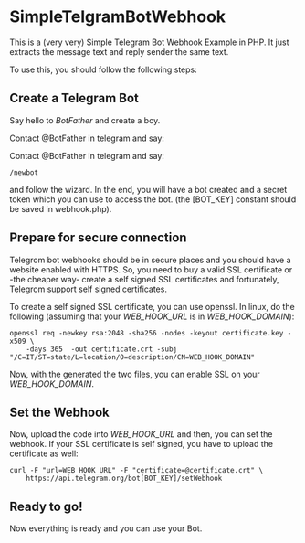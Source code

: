 # SimpleTelgramBotWebhook
This is a (very very) Simple Telegram Bot Webhook Example in PHP. It just extracts the message text and reply sender the same text. 

To use this, you should follow the following steps:

## Create a Telegram Bot
Say hello to *BotFather* and create a boy.

Contact @BotFather in telegram and say:

Contact @BotFather in telegram and say:

```
/newbot
```

and follow the wizard. In the end, you will have a bot created and a secret token which you can use to access the bot.
(the [BOT_KEY] constant should be saved in webhook.php).

## Prepare for secure connection
Telegrom bot webhooks should be in secure places and you should have a website enabled with HTTPS. So, you need to buy a valid SSL certificate or -the cheaper way- create a self signed SSL certificates and fortunately, Telegrom support self signed certificates.

To create a self signed SSL certificate, you can use openssl. In linux, do the following (assuming that your *WEB_HOOK_URL* is in *WEB_HOOK_DOMAIN*):

```
openssl req -newkey rsa:2048 -sha256 -nodes -keyout certificate.key -x509 \
    -days 365  -out certificate.crt -subj "/C=IT/ST=state/L=location/O=description/CN=WEB_HOOK_DOMAIN"
```

Now, with the generated the two files, you can enable SSL on your *WEB_HOOK_DOMAIN*.

## Set the Webhook

Now, upload the code into *WEB_HOOK_URL* and then, you can set the webhook. If your SSL certificate is self signed, you have to upload the certificate as well:

```
curl -F "url=WEB_HOOK_URL" -F "certificate=@certificate.crt" \
    https://api.telegram.org/bot[BOT_KEY]/setWebhook
```

## Ready to go!
Now everything is ready and you can use your Bot.
